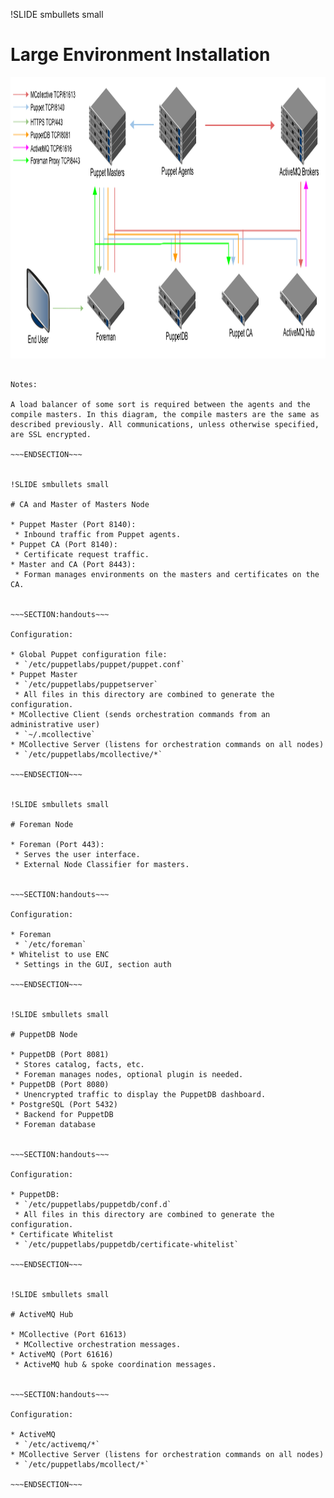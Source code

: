 !SLIDE smbullets small

# Large Environment Installation

<center><img src="../_images/architecture/monolithic_large.png" style="width:950px;height:450px;" alt="Large Scale Architecture"></center>


~~~SECTION:handouts~~~

Notes:

A load balancer of some sort is required between the agents and the compile masters. In this diagram, the compile masters are the same as described previously. All communications, unless otherwise specified, are SSL encrypted.

~~~ENDSECTION~~~


!SLIDE smbullets small

# CA and Master of Masters Node

* Puppet Master (Port 8140):
 * Inbound traffic from Puppet agents.
* Puppet CA (Port 8140):
 * Certificate request traffic.
* Master and CA (Port 8443):
 * Forman manages environments on the masters and certificates on the CA.


~~~SECTION:handouts~~~

Configuration:

* Global Puppet configuration file:
 * `/etc/puppetlabs/puppet/puppet.conf`
* Puppet Master
 * `/etc/puppetlabs/puppetserver`
 * All files in this directory are combined to generate the configuration.
* MCollective Client (sends orchestration commands from an administrative user)
 * `~/.mcollective`
* MCollective Server (listens for orchestration commands on all nodes)
 * `/etc/puppetlabs/mcollective/*`

~~~ENDSECTION~~~


!SLIDE smbullets small

# Foreman Node

* Foreman (Port 443):
 * Serves the user interface.
 * External Node Classifier for masters.


~~~SECTION:handouts~~~

Configuration:

* Foreman
 * `/etc/foreman`
* Whitelist to use ENC
 * Settings in the GUI, section auth

~~~ENDSECTION~~~


!SLIDE smbullets small

# PuppetDB Node

* PuppetDB (Port 8081)
 * Stores catalog, facts, etc.
 * Foreman manages nodes, optional plugin is needed.
* PuppetDB (Port 8080)
 * Unencrypted traffic to display the PuppetDB dashboard.
* PostgreSQL (Port 5432)
 * Backend for PuppetDB
 * Foreman database


~~~SECTION:handouts~~~

Configuration:

* PuppetDB:
 *￼`/etc/puppetlabs/puppetdb/conf.d`
 * All files in this directory are combined to generate the configuration.
* Certificate Whitelist
 * `/etc/puppetlabs/puppetdb/certificate-whitelist`

~~~ENDSECTION~~~


!SLIDE smbullets small

# ActiveMQ Hub

* MCollective (Port 61613)
 * MCollective orchestration messages.
* ActiveMQ (Port 61616)
 * ActiveMQ hub & spoke coordination messages.


~~~SECTION:handouts~~~

Configuration:

* ActiveMQ
 * `/etc/activemq/*`
* MCollective Server (listens for orchestration commands on all nodes)
 * `/etc/puppetlabs/mcollect/*`

~~~ENDSECTION~~~
